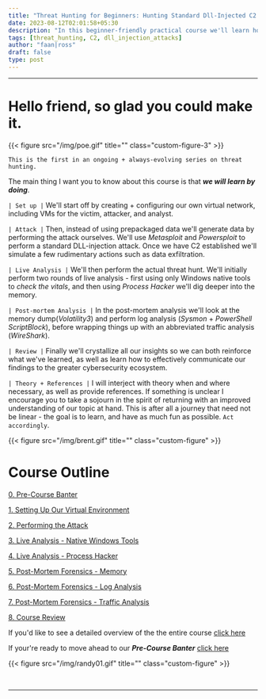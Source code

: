 ```yaml
---
title: "Threat Hunting for Beginners: Hunting Standard Dll-Injected C2 Implants (Practical Course)"
date: 2023-08-12T02:01:58+05:30
description: "In this beginner-friendly practical course we'll learn how to threat hunt standard DLL-injected C2 implants. We'll set up our own virtual environment, perform the attack, perform our threat hunting analysis, as well as write a report on our findings."
tags: [threat_hunting, C2, dll_injection_attacks]
author: "faan|ross"
draft: false
type: post
---
```


*** 


# Hello friend, so glad you could make it.

{{< figure src="/img/poe.gif" title="" class="custom-figure-3" >}}

`This is the first in an ongoing + always-evolving series on threat hunting.`

<!-- [NOTE: FOR THE VIDEO VERSION OF THIS COURSE CLICK HERE]() -->

The main thing I want you to know about this course is that ***we will learn by doing***. 

`| Set up |`
We'll start off by creating + configuring our own virtual network, including VMs for the victim, attacker, and analyst. 

`| Attack |`
Then, instead of using prepackaged data we'll generate data by performing the attack ourselves. We'll use *Metasploit* and *Powersploit* to perform a standard DLL-injection attack. Once we have C2 established we'll simulate a few rudimentary actions such as data exfiltration.

`| Live Analysis |`
We'll then perform the actual threat hunt. We'll initially perform two rounds of live analysis - first using only Windows native tools to *check the vitals*, and then using *Process Hacker* we'll dig deeper into the memory. 

`| Post-mortem Analysis |`
In the post-mortem analysis we'll look at the memory dump(*Volatility3*) and perform log analysis (*Sysmon* + *PowerShell ScriptBlock*), before wrapping things up with an abbreviated traffic analysis (*WireShark*). 

`| Review |`
Finally we'll crystallize all our insights so we can both reinforce what we've learned, as well as learn how to effectively communicate our findings to the greater cybersecurity ecosystem. 

`| Theory + References |`
I will interject with theory when and where necessary, as well as provide references. If something is unclear I encourage you to take a sojourn in the spirit of returning with an improved understanding of our topic at hand. This is after all a journey that need not be linear - the goal is to learn, and have as much fun as possible. `Act accordingly`. 

{{< figure src="/img/brent.gif" title="" class="custom-figure" >}}

# Course Outline

[0. Pre-Course Banter](https://www.faanross.com/course01/prebanter/)

[1. Setting Up Our Virtual Environment](https://www.faanross.com/course01/01_settingup/)

[2. Performing the Attack](https://www.faanross.com/course01/02_attack/)

[3. Live Analysis - Native Windows Tools](https://www.faanross.com/course01/03_live_native/)

[4. Live Analysis - Process Hacker](https://www.faanross.com/course01/04_live_hacker/)

[5. Post-Mortem Forensics - Memory](https://www.faanross.com/course01/05_post_memory/)

[6. Post-Mortem Forensics - Log Analysis](https://www.faanross.com/course01/06_post_logs/)

[7. Post-Mortem Forensics - Traffic Analysis](https://www.faanross.com/course01/07_post_traffic/)

[8. Course Review](https://www.faanross.com/course01/08_review/)


If you'd like to see a detailed overview of the the entire course [click here](https://www.faanross.com/course01/outline/)

If your're ready to move ahead to our ***Pre-Course Banter*** [click here](https://www.faanross.com/course01/prebanter/)

{{< figure src="/img/randy01.gif" title="" class="custom-figure" >}}

&nbsp; 

***
















